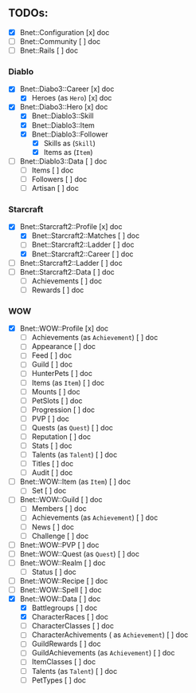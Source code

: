 ## TODOs:

- [x] Bnet::Configuration                         [x] doc
- [ ] Bnet::Community                             [ ] doc
- [ ] Bnet::Rails                                 [ ] doc

### Diablo

- [x] Bnet::Diabo3::Career                        [x] doc
  - [x] Heroes (as `Hero`)                        [x] doc
- [x] Bnet::Diabo3::Hero                          [x] doc
  - [x] Bnet::Diablo3::Skill
  - [x] Bnet::Diablo3::Item
  - [x] Bnet::Diablo3::Follower
    - [x] Skills as (`Skill`)
    - [x] Items as (`Item`)

- [ ] Bnet::Diablo3::Data                         [ ] doc
  - [ ] Items                                     [ ] doc
  - [ ] Followers                                 [ ] doc
  - [ ] Artisan                                   [ ] doc

### Starcraft

- [x] Bnet::Starcraft2::Profile                   [x] doc
  - [x] Bnet::Starcraft2::Matches                 [ ] doc
  - [ ] Bnet::Starcraft2::Ladder                  [ ] doc
  - [x] Bnet::Starcraft2::Career                  [ ] doc
- [ ] Bnet::Starcraft2::Ladder                    [ ] doc
- [ ] Bnet::Starcraft2::Data                      [ ] doc
  - [ ] Achievements                              [ ] doc
  - [ ] Rewards                                   [ ] doc

### WOW

- [x] Bnet::WOW::Profile                          [x] doc
    - [ ] Achievements (as `Achievement`)         [ ] doc
    - [ ] Appearance                              [ ] doc
    - [ ] Feed                                    [ ] doc
    - [ ] Guild                                   [ ] doc
    - [ ] HunterPets                              [ ] doc
    - [ ] Items (as `Item`)                       [ ] doc
    - [ ] Mounts                                  [ ] doc
    - [ ] PetSlots                                [ ] doc
    - [ ] Progression                             [ ] doc
    - [ ] PVP                                     [ ] doc
    - [ ] Quests (as `Quest`)                     [ ] doc
    - [ ] Reputation                              [ ] doc
    - [ ] Stats                                   [ ] doc
    - [ ] Talents (as `Talent`)                   [ ] doc
    - [ ] Titles                                  [ ] doc
    - [ ] Audit                                   [ ] doc
- [ ] Bnet::WOW::Item (as `Item`)                 [ ] doc
    - [ ] Set                                     [ ] doc
- [ ] Bnet::WOW::Guild                            [ ] doc
    - [ ] Members                                 [ ] doc
    - [ ] Achievements (as `Achievement`)         [ ] doc
    - [ ] News                                    [ ] doc
    - [ ] Challenge                               [ ] doc
- [ ] Bnet::WOW::PVP                              [ ] doc
- [ ] Bnet::WOW::Quest (as `Quest`)               [ ] doc
- [ ] Bnet::WOW::Realm                            [ ] doc
    - [ ] Status                                  [ ] doc
- [ ] Bnet::WOW::Recipe                           [ ] doc
- [ ] Bnet::WOW::Spell                            [ ] doc
- [x] Bnet::WOW::Data                             [ ] doc
  - [x] Battlegroups                              [ ] doc
  - [X] CharacterRaces                            [ ] doc
  - [ ] CharacterClasses                          [ ] doc
  - [ ] CharacterAchivements ( as `Achievement`)  [ ] doc
  - [ ] GuildRewards                              [ ] doc
  - [ ] GuildAchievements (as `Achievement`)      [ ] doc
  - [ ] ItemClasses                               [ ] doc
  - [ ] Talents (as `Talent`)                     [ ] doc
  - [ ] PetTypes                                  [ ] doc

